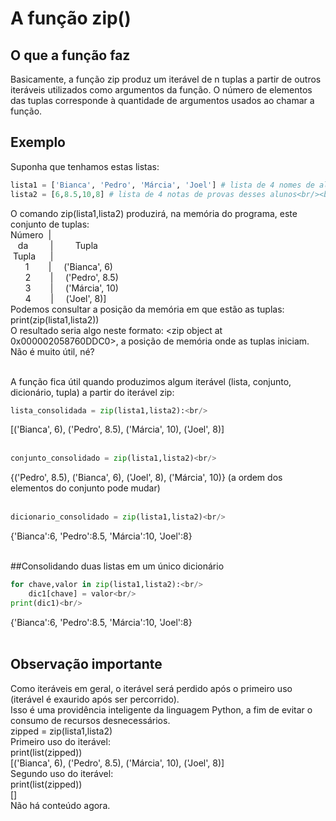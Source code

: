 # A função zip()
## O que a função faz
Basicamente, a função zip produz um iterável de n tuplas a partir de outros iteráveis utilizados como argumentos da função.
O número de elementos das tuplas corresponde à quantidade de argumentos usados ao chamar a função.

## Exemplo
Suponha que tenhamos estas listas:<br/>
```python
lista1 = ['Bianca', 'Pedro', 'Márcia', 'Joel'] # lista de 4 nomes de alunos<br/>
lista2 = [6,8.5,10,8] # lista de 4 notas de provas desses alunos<br/><br/>
```

O comando zip(lista1,lista2) produzirá, na memória do programa, este conjunto de tuplas:<br/>
Número&nbsp;&nbsp;|<br/>
&nbsp;&nbsp;&nbsp;da&nbsp;&nbsp;&nbsp;&nbsp;&nbsp;&nbsp;&nbsp;&nbsp;&nbsp;| &nbsp;&nbsp;&nbsp;&nbsp;&nbsp;&nbsp;&nbsp;&nbsp;Tupla<br/>
&nbsp;Tupla&nbsp;&nbsp;&nbsp;&nbsp;&nbsp;&nbsp;|<br/>
&nbsp;&nbsp;&nbsp;&nbsp;&nbsp;&nbsp;1 &nbsp;&nbsp;&nbsp;&nbsp;&nbsp;&nbsp;&nbsp;|&nbsp;&nbsp;&nbsp;&nbsp;&nbsp;('Bianca', 6)<br/>
&nbsp;&nbsp;&nbsp;&nbsp;&nbsp;&nbsp;2 &nbsp;&nbsp;&nbsp;&nbsp;&nbsp;&nbsp;&nbsp;|&nbsp;&nbsp;&nbsp;&nbsp;&nbsp;('Pedro', 8.5)<br/>
&nbsp;&nbsp;&nbsp;&nbsp;&nbsp;&nbsp;3 &nbsp;&nbsp;&nbsp;&nbsp;&nbsp;&nbsp;&nbsp;|&nbsp;&nbsp;&nbsp;&nbsp;&nbsp;('Márcia', 10)<br/>
&nbsp;&nbsp;&nbsp;&nbsp;&nbsp;&nbsp;4 &nbsp;&nbsp;&nbsp;&nbsp;&nbsp;&nbsp;&nbsp;|&nbsp;&nbsp;&nbsp;&nbsp;&nbsp;('Joel', 8)]<br/>
Podemos consultar a posição da memória em que estão as tuplas:<br/>
print(zip(lista1,lista2))<br/>
O resultado seria algo neste formato: <zip object at 0x000002058760DDC0>, a posição de memória onde as tuplas iniciam. Não é muito útil, né?<br/><br/>

A função fica útil quando produzimos algum iterável (lista, conjunto, dicionário, tupla) a partir do iterável zip:<br/>
```python
lista_consolidada = zip(lista1,lista2):<br/>
```
[('Bianca', 6), ('Pedro', 8.5), ('Márcia', 10), ('Joel', 8)]<br/><br/>

```python
conjunto_consolidado = zip(lista1,lista2)<br/>
```
{('Pedro', 8.5), ('Bianca', 6), ('Joel', 8), ('Márcia', 10)} (a ordem dos elementos do conjunto pode mudar)<br/><br/>

```python
dicionario_consolidado = zip(lista1,lista2)<br/>
```
{'Bianca':6, 'Pedro':8.5, 'Márcia':10, 'Joel':8}<br/><br/>

##Consolidando duas listas em um único dicionário<br/>
```python
for chave,valor in zip(lista1,lista2):<br/>
    dic1[chave] = valor<br/>
print(dic1)<br/>
```
{'Bianca':6, 'Pedro':8.5, 'Márcia':10, 'Joel':8}<br/><br/>

## Observação importante<br/>
Como iteráveis em geral, o iterável será perdido após o primeiro uso (iterável é exaurido após ser percorrido).<br/>
Isso é uma providência inteligente da linguagem Python, a fim de evitar o consumo de recursos desnecessários.<br/>
zipped = zip(lista1,lista2)<br/>
Primeiro uso do iterável:<br/>
print(list(zipped))<br/>
[('Bianca', 6), ('Pedro', 8.5), ('Márcia', 10), ('Joel', 8)]<br/>
Segundo uso do iterável:<br/>
print(list(zipped))<br/>
[]<br/>
Não há conteúdo agora.<br/>
